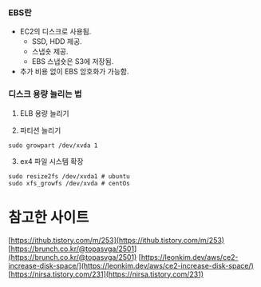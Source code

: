 ### EBS란

- EC2의 디스크로 사용됨.
  - SSD, HDD 제공.
  - 스냅숏 제공.
  - EBS 스냅숏은 S3에 저장됨.
- 추가 비용 없이 EBS 암호화가 가능함.

### 디스크 용량 늘리는 법

1. ELB 용량 늘리기

2. 파티션 늘리기

```shell
sudo growpart /dev/xvda 1
```

3. ex4 파일 시스템 확장

```shell
sudo resize2fs /dev/xvda1 # ubuntu
sudo xfs_growfs /dev/xvda # centOs
```

# 참고한 사이트

[https://ithub.tistory.com/m/253](https://ithub.tistory.com/m/253)
[https://brunch.co.kr/@topasvga/2501](https://brunch.co.kr/@topasvga/2501)
[https://leonkim.dev/aws/ce2-increase-disk-space/](https://leonkim.dev/aws/ce2-increase-disk-space/)
[https://nirsa.tistory.com/231](https://nirsa.tistory.com/231)
